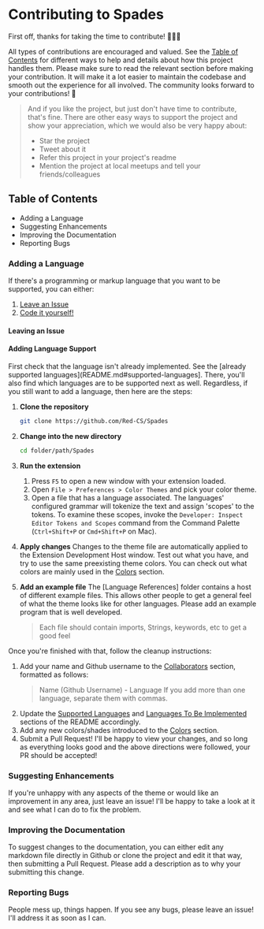 # Contributing to Spades

First off, thanks for taking the time to contribute! 🖤🤍💜

All types of contributions are encouraged and valued. See the [Table of Contents](#table-of-contents) for different ways to help and details about how this project handles them. Please make sure to read the relevant section before making your contribution. It will make it a lot easier to maintain the codebase and smooth out the experience for all involved. The community looks forward to your contributions! 🎉

> And if you like the project, but just don't have time to contribute, that's fine. There are other easy ways to support the project and show your appreciation, which we would also be very happy about:
>
> - Star the project
> - Tweet about it
> - Refer this project in your project's readme
> - Mention the project at local meetups and tell your friends/colleagues

## Table of Contents

- Adding a Language
- Suggesting Enhancements
- Improving the Documentation
- Reporting Bugs

### Adding a Language

If there's a programming or markup language that you want to be supported, you can either:

1. [Leave an Issue](#leaving-an-issue)
2. [Code it yourself!]()

#### Leaving an Issue

#### Adding Language Support

First check that the language isn't already implemented. See the [already supported languages](README.md#supported-languages]. There, you'll also find which languages are to be supported next as well. Regardless, if you still want to add a language, then here are the steps:

1. **Clone the repository**

   ```bash
   git clone https://github.com/Red-CS/Spades
   ```

2. **Change into the new directory**
   ```bash
   cd folder/path/Spades
   ```
3. **Run the extension**
   1. Press `F5` to open a new window with your extension loaded.
   2. Open `File > Preferences > Color Themes` and pick your color theme.
   3. Open a file that has a language associated. The languages' configured grammar will tokenize the text and assign 'scopes' to the tokens. To examine these scopes, invoke the `Developer: Inspect Editor Tokens and Scopes` command from the Command Palette (`Ctrl+Shift+P` or `Cmd+Shift+P` on Mac).
4. **Apply changes**
   Changes to the theme file are automatically applied to the Extension Development Host window. Test out what you have, and try to use the same preexisting theme colors. You can check out what colors are mainly used in the [Colors](README.md#colors) section.
5. **Add an example file**
   The [Language References] folder contains a host of different example files. This allows other people to get a general feel of what the theme looks like for other languages. Please add an example program that is well developed.
   > Each file should contain imports, Strings, keywords, etc to get a good feel

Once you're finished with that, follow the cleanup instructions:

1. Add your name and Github username to the [Collaborators](README.md/#collaborators) section, formatted as follows:
   > Name (Github Username) - Language
   > If you add more than one language, separate them with commas.
2. Update the [Supported Languages](README.md/#supported-languages) and [Languages To Be Implemented](README.md/#languages-to-be-implemented) sections of the README accordingly.
3. Add any new colors/shades introduced to the [Colors](README.md/#colors) section.
4. Submit a Pull Request! I'll be happy to view your changes, and so long as everything looks good and the above directions were followed, your PR should be accepted!

### Suggesting Enhancements

If you're unhappy with any aspects of the theme or would like an improvement in any area, just leave an issue! I'll be happy to take a look at it and see what I can do to fix the problem.

### Improving the Documentation

To suggest changes to the documentation, you can either edit any markdown file directly in Github or clone the project and edit it that way, then submitting a Pull Request. Please add a description as to why your submitting this change.

### Reporting Bugs

People mess up, things happen. If you see any bugs, please leave an issue! I'll address it as soon as I can.
